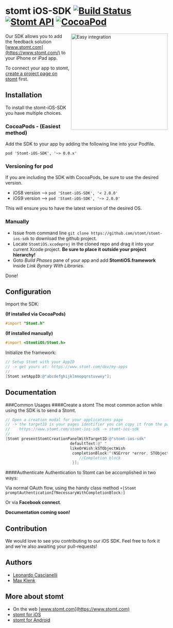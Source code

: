 # stomt iOS-SDK [![Build Status](https://travis-ci.org/stomt/stomt-ios-sdk.svg?branch=master)](https://travis-ci.org/stomt/stomt-ios-sdk) [![Stomt API](https://img.shields.io/badge/stomt-v2.1.X-brightgreen.svg)](https://rest.stomt.com/) [![CocoaPod](https://img.shields.io/cocoapods/v/Stomt-iOS-SDK.svg)](https://github.com/stomt/ios-sdk)

<img alt="Easy integration" src="https://github.com/stomt/stomt-ios-sdk/blob/master/createStomt.gif" align="right" width="300">

Our SDK allows you to add the feedback solution [www.stomt.com](https://www.stomt.com/) to your iPhone or iPad app. 


To connect your app to stomt, [create a project page on stomt](https://www.stomt.com/createTarget) first.


## Installation

To install the stomt-iOS-SDK you have multiple choices.

### CocoaPods - (Easiest method)

Add the SDK to your app by adding the following line into your Podfile.
```
pod 'Stomt-iOS-SDK', '~> 0.0.x'
```

### Versioning for pod

If you are including the SDK with CocoaPods, be sure to use the desired version. 

- iOS8 version --> `pod 'Stomt-iOS-SDK', '< 2.0.0'`
- iOS9 version --> `pod 'Stomt-iOS-SDK', '~> 2.0.0'`

This will ensure you to have the latest version of the desired OS.

### Manually

- Issue from command line `git clone https://github.com/stomt/stomt-ios-sdk` to download the github project. 
- Locate `StomtiOS.xcodeproj` in the cloned repo and drag it into your current Xcode project. **Be sure to place it outside your project hierarchy!**
- Goto *Build Phases* pane of your app and add **StomtiOS.framework** inside *Link Bynary With Libraries*.

Done!





## Configuration

Import the SDK:

**(If installed via CocoaPods)**
```Objective-C
#import "Stomt.h"
```
**(If installed manually)**
```Objective-C
#import <StomtiOS/Stomt.h>
```

Initialize the framework:
```Objective-C
// Setup Stomt with your AppID
// -> get yours at: https://www.stomt.com/dev/my-apps
//
[Stomt setAppID:@"abcdefghijklmnopqrstuvwxy"];
```


## Documentation

###Common Usages
####Create a stomt
The most common action while using the SDK is to send a Stomt.
```Objective-C
// Open a creation modal for your applications page
// -> the targetID is your pages identifier you can copy it from the pages url
//    https://www.stomt.com/stomt-ios-sdk -> stomt-ios-sdk
//
[Stomt presentStomtCreationPanelWithTargetID:@"stomt-ios-sdk"
							defaultText:@" "
							likeOrWish:kSTObjectWish
							 completionBlock:^(NSError *error, STObject *stomt) {
							 	//Completion block
							 }];
```
####Authenticate
Authentication to Stomt can be accomplished in two ways: 

Via normal OAuth flow, using the handy class method `+[Stomt promptAuthenticationIfNecessaryWithCompletionBlock:]`

Or via **Facebook connect**.

**Documentation coming soon!**


## Contribution

We would love to see you contributing to our iOS SDK. Feel free to fork it and we're also awaiting your pull-requests!

## Authors

* [Leonardo Cascianelli](https://github.com/h3xept)
* [Max Klenk](https://github.com/maxklenk)

## More about stomt

* On the web [www.stomt.com](https://www.stomt.com)
* [stomt for iOS](http://stomt.co/ios)
* [stomt for Android](http://stomt.co/android)
